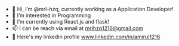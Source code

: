 - 👋 Hi, I’m @mrl-hzq, currently working as a Application Developer!
- 👀 I’m interested in Programming
- 🌱 I’m currently using React.js and flask!
- 📫 I can be reach via email at mrlhzq1216@gmail.com
- 👨 Here's my linkedin profile www.linkedin.com/in/amirul1216

<!---
mrl-hzq/mrl-hzq is a ✨ special ✨ repository because its `README.md` (this file) appears on your GitHub profile.
You can click the Preview link to take a look at your changes.
--->
